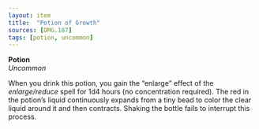 ```yaml
---
layout: item
title:  "Potion of Growth"
sources: [DMG.187]
tags: [potion, uncommon]
---
```


**Potion**  
*Uncommon*

When you drink this potion, you gain the “enlarge” effect of the _enlarge/reduce_ spell for 1d4 hours (no concentration required). The red in the potion’s liquid continuously expands from a tiny bead to color the clear liquid around it and then contracts. Shaking the bottle fails to interrupt this process.